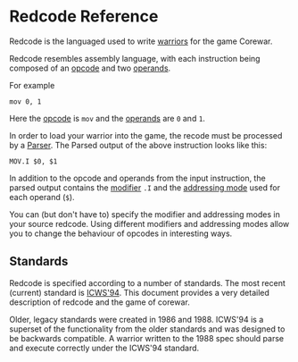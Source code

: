 Redcode Reference
=================

Redcode is the languaged used to write [warriors](../corewar/warriors) for the game Corewar.

Redcode resembles assembly language, with each instruction being composed of an [opcode](opcodes) and two [operands](operands).

For example

```redcode
mov 0, 1
```

Here the [opcode](opcodes) is `mov` and the [operands](operands) are `0` and `1`.

In order to load your warrior into the game, the recode must be processed by a [Parser](parser). The Parsed output of the above instruction looks like this:

```redcode
MOV.I $0, $1
```

In addition to the opcode and operands from the input instruction, the parsed output contains the [modifier](modifiers) `.I` and the [addressing mode](addressing_modes) used for each operand (`$`).

You can (but don't have to) specify the modifier and addressing modes in your source redcode. Using different modifiers and addressing modes allow you to change the behaviour of opcodes in interesting ways.

## Standards

Redcode is specified according to a number of standards. The most recent (current) standard is [ICWS'94](http://www.koth.org/info/icws94.html). This document provides a very detailed description of redcode and the game of corewar.

Older, legacy standards were created in 1986 and 1988. ICWS'94 is a superset of the functionality from the older standards and was designed to be backwards compatible. A warrior written to the 1988 spec should parse and execute correctly under the ICWS'94 standard.